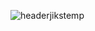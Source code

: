 ![headerjikstemp](https://github.com/JIKStudios/jikstudios/assets/121623748/c0b5d298-656c-458f-b243-8ded93146c1e)
